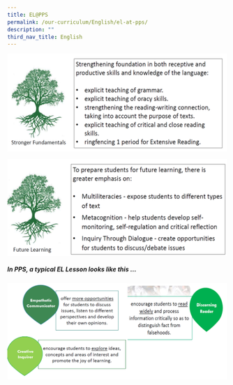 ```yaml
---
title: EL@PPS
permalink: /our-curriculum/English/el-at-pps/
description: ""
third_nav_title: English
---
```

![](/images/English/el7.png)

![](/images/English/el8.png)

##### In PPS, a typical EL Lesson looks like this …

![](/images/English/el9.png)
